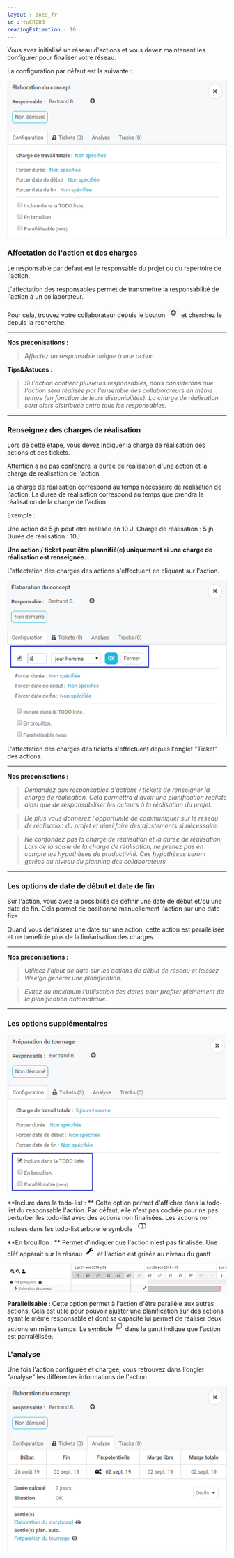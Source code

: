 ```yaml
---
layout : docs_fr
id : tuCR003
readingEstimation : 10
---
```


Vous avez initialisé un réseau d'actions et vous devez maintenant les configurer pour finaliser votre réseau. 

La configuration par défaut est la suivante : 

<p align="center">
<img src="actionDefaut.png">
</p>


### Affectation de l'action et des charges

Le responsable par défaut est le responsable du projet ou du repertoire de l'action. 

L'affectation des responsables permet de transmettre la responsabilité de l'action à un collaborateur. 

Pour cela, trouvez votre collaborateur depuis le bouton <img src="boutonAjoutCollaborateur.png"> et cherchez le depuis la recherche. 

---
<a id="partageReseau"></a> 
**Nos préconisations :**
>*Affectez un responsable unique à une action.*
<a id="chargeReal"></a> 

**Tips&Astuces :**
>*Si l'action contient plusieurs responsables, nous considérons que l'action sera réalisée par l'ensemble des collaborateurs en même temps (en fonction de leurs disponibilités). La charge de réalisation sera alors distribuée entre tous les responsables.* 

---

### Renseignez des charges de réalisation

Lors de cette étape, vous devez indiquer la charge de réalisation des actions et des tickets.

Attention à ne pas confondre la durée de réalisation d'une action et la charge de réalisation de l'action

La charge de réalisation correspond au temps nécessaire de réalisation de l'action. La durée de réalisation correspond au temps que prendra la réalisation de la charge de l'action. 

Exemple : 

Une action de 5 jh peut etre réalisée en 10 J. 
Charge de réalisation : 5 jh
Durée de réalisation : 10J

**Une action / ticket peut être plannifié(e) uniquement si une charge de réalisation est renseignée.** 

L'affectation des charges des actions s'effectuent en cliquant sur l'action.

<p align="center">
<img src="actionCharge.png">
</p>

L'affectation des charges des tickets s'effectuent depuis l'onglet "Ticket" des actions. 

---

**Nos préconisations :**
<a id="analyseLogique"></a> 
>*Demandez aux responsables d'actions / tickets de renseigner la charge de réalisation. Cela permettra d'avoir une planification réaliste ainsi que de responsabiliser les acteurs à la réalisation du projet.* 

>*De plus vous donnerez l'opportunité de communiquer sur le réseau de réalisation du projet et ainsi faire des ajustements si nécessaire.*

>*Ne confondez pas la charge de réalisation et la durée de réalisation. Lors de la saisie de la charge de réalisation, ne prenez pas en compte les hypothèses de productivité. Ces hypothèses seront gérées au niveau du planning des collaborateurs*

---

### Les options de date de début et date de fin

Sur l'action, vous avez la possibilité de définir une date de début et/ou une date de fin. Cela permet de positionné manuellement l'action sur une date fixe.

Quand vous définissez une date sur une action, cette action est parallélisée et ne beneficie plus de la linéarisation des charges. 

---

**Nos préconisations :**
>*Utilisez l'ajout de date sur les actions de début de réseau et laissez Weelgo générer une planification.* 

>*Evitez au maximum l'utilisation des dates pour profiter pleinement de la planification automatique.*

---

### Les options supplémentaires

<p align="center">
<img src="actionOptionAutre.png">
</p>

**Inclure dans la todo-list : ** Cette option permet d'afficher dans la todo-list du responsable l'action. Par défaut, elle n'est pas cochée pour ne pas perturber les todo-list avec des actions non finalisées.
Les actions non inclues dans les todo-list arbore le symbole <img src="symboleTodo.png">

**En brouillon : ** Permet d'indiquer que l'action n'est pas finalisée. Une cléf apparait sur le réseau <img src="symboleBrouillon.png"> et l'action est grisée au niveau du gantt

<p align="center">
<img src="actionBrouillonGantt.png">
</p>

**Parallélisable :** Cette option permet à l'action d'être paralléle aux autres actions. Cela est utile pour pouvoir ajuster une planification sur des actions ayant le même responsable et dont sa capacité lui permet de réaliser deux actions en même temps. 
Le symbole <img src="symboleParallele.png"> dans le gantt indique que l'action est parralélisée. 

### L'analyse

Une fois l'action configurée et chargée, vous retrouvez dans l'onglet "analyse" les différentes informations de l'action. 

<p align="center">
<img src="actionAnalyse.png">
</p>


